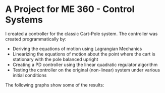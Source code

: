 # A Project for ME 360 - Control Systems
I created a controller for the classic Cart-Pole system.
The controller was created programmatically by:
- Deriving the equations of motion using Lagrangian Mechanics
- Linearizing the equations of motion about the point where the cart is stationary with the pole balanced upright
- Creating a PD controller using the linear quadratic regulator algorithm
- Testing the controller on the original (non-linear) system under various initial conditions

The following graphs show some of the results:

